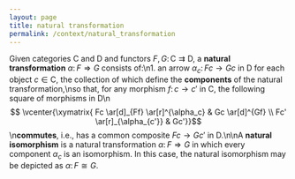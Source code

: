 ```yaml
---
layout: page
title: natural transformation
permalink: /context/natural_transformation
---
```

Given categories $\mathsf{C}$ and $\mathsf{D}$ and functors $F,G \colon \mathsf{C} \rightrightarrows \mathsf{D}$, a **natural transformation** $\alpha \colon F \Rightarrow G$ consists of:\n1. an arrow $\alpha_c \colon Fc \to Gc$ in $\mathsf{D}$ for each object $c\in \mathsf{C}$, the collection of which define the **components** of the natural transformation,\nso that, for any morphism $f \colon c \to c'$ in $\mathsf{C}$, the following square of morphisms in $\mathsf{D}$\n$$ \vcenter{\xymatrix{ Fc \ar[d]_{Ff} \ar[r]^{\alpha_c} & Gc \ar[d]^{Gf} \\ Fc' \ar[r]_{\alpha_{c'}} & Gc'}}$$\n**commutes**, i.e., has a common composite $Fc \to Gc'$ in $\mathsf{D}$.\n\nA **natural isomorphism** is a natural transformation $\alpha \colon F \Rightarrow G$ in which every component $\alpha_c$ is an isomorphism. In this case, the natural isomorphism may be depicted as $\alpha \colon F \cong G$.
